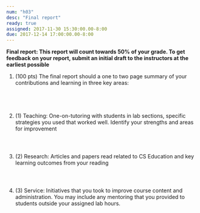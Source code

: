 ```yaml
---
num: "h03"
desc: "Final report"
ready: true 
assigned: 2017-11-30 15:30:00.00-8:00
due: 2017-12-14 17:00:00.00-8:00
---
```


<b>Final report: This report will count towards 50% of your grade. To get feedback on your report, submit an initial draft to the instructors at the earliest possible </b>

<ol>

<li style="padding-bottom:5em;"> (100 pts) The final report should a one to two page summary of your contributions and learning in three key areas: 
</li>



<li style="margin-bottom: 4em;" markdown="1">(1) Teaching: One-on-tutoring with students in lab sections, specific strategies you used that worked well. Identify your strengths and areas for improvement
</li>
<li style="margin-bottom: 4em;" markdown="1">(2) Research: Articles and papers read related to CS Education and key learning outcomes from your reading
</li>
<li style="margin-bottom: 4em;" markdown="1">(3) Service: Initiatives that you took to improve course content and administration. You may include any mentoring that you provided to students outside your assigned lab hours.
</li>



